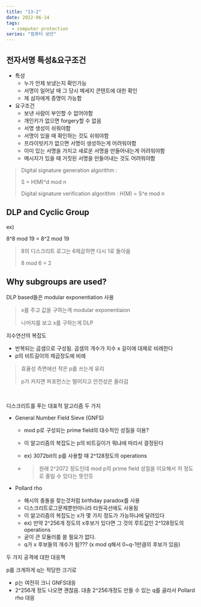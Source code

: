 ```yaml
---
title: "13-2"
date: 2022-06-14
tags:
  - computer protection
series: "컴퓨터 보안"
---
```


## 전자서명 특성&요구조건

* 특성
  * 누가 언제 보냈는지 확인가능
  * 서명이 일어날 때 그 당시 메세지 콘텐트에 대한 확인
  * 제 삼자에게 증명이 가능함
* 요구조건
  * 보낸 사람이 부인할 수 없어야함
  * 개인키가 없으면 forgery할 수 없음
  * 서명 생성이 쉬워야함
  * 서명이 있을 때 확인하는 것도 쉬워야함
  * 프라이빗키가 없으면 서명이 생성하는게 어려워야함
  * 이미 있는 서명을 가지고 새로운 서명을 만들어내는게 어려워야함
  * 메시지가 있을 때 거짓된 서명을 만들어내는 것도 어려워야함



> Digital signature generation algorithm : 
>
> S = H(M)^d mod n
>
>  Digital signature verification algorithm : H(M) = S^e mod n





## DLP and Cyclic Group

ex)

8^8 mod 19 = 8^2 mod 19

> 8의 디스크리트 로그는 6제곱하면 다시 1로 돌아옴
>
> 8 mod 6 = 2



## Why subgroups are used?

DLP based들은 modular exponentiation 사용

>  x를 주고 값을 구하는게 modular exponentiaion
>
> 나머지를 보고 x를 구하는게 DLP

지수연산의 복잡도

* 반복되는 곱셈으로 구성됨. 곱셈의 개수가 지수 x 길이에 대체로 비례한다
* p의 비트길이의 제곱정도에 비례

> 효율성 측면에선 작은 p를 쓰는게 유리
>
> p가 커지면 퍼포먼스는 떨어지고 안전성은 올라감

<br/>

디스크리트를 푸는 대표적 알고리즘 두 가지

* General Number Field Sieve (GNFS)

  * mod p로 구성되는 prime field의 대수적인 성질을 이용?

  * 이 알고리즘의 복잡도는 p의 비트길이가 뭐냐에 따라서 결정된다

  * ex) 3072bit의 p를 사용할 때 2^128정도의 operations

  * > 원래 2^2072 정도인데 mod p의 prime field 성질을 이요해서 저 정도로 줄일 수 있다는 뜻인듯

* Pollard rho

  * 해시의 충돌을 찾는것처럼 birthday paradox를 사용
  * 디스크리트로그문제뿐만아니라 타원곡선에도 사용됨
  * 이 알고리즘의 복잡도는 x가 몇 가지 정도가 가능하냐에 달려있다
  * ex) 만약 2^256개 정도의 x후보가 있다면 그 것의 루트값인 2^128정도의 operations
  * 굳이 큰 모듈러를 쓸 필요가 없다.
  * q가 x 후보들의 개수가 됨??? (x mod q해서 0~q-1만큼의 후보가 있음)

두 가지 공격에 대한 대응책

p를 크게하게 q는 적당한 크기로 

* p는 여전히 크니 GNFS대응
* 2^256개 정도 나오면 괜찮음. 대충 2^256개정도 만들 수 있는 q를 골라서 Pollard rho 대응

